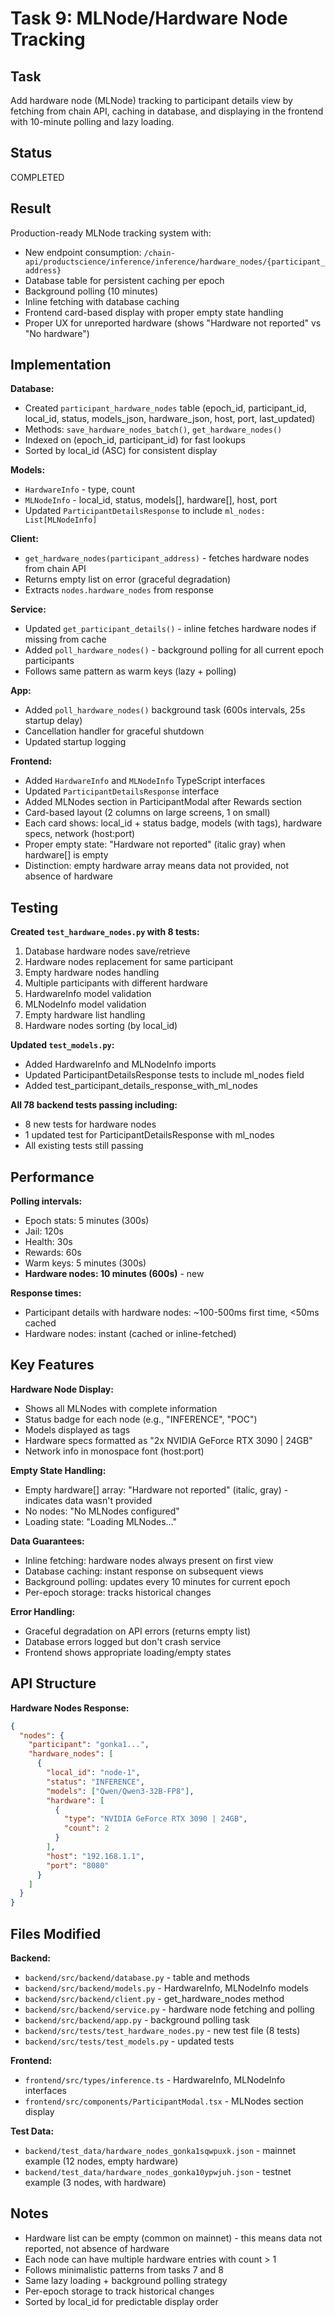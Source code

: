 # Task 9: MLNode/Hardware Node Tracking

## Task
Add hardware node (MLNode) tracking to participant details view by fetching from chain API, caching in database, and displaying in the frontend with 10-minute polling and lazy loading.

## Status
COMPLETED

## Result
Production-ready MLNode tracking system with:
- New endpoint consumption: `/chain-api/productscience/inference/inference/hardware_nodes/{participant_address}`
- Database table for persistent caching per epoch
- Background polling (10 minutes)
- Inline fetching with database caching
- Frontend card-based display with proper empty state handling
- Proper UX for unreported hardware (shows "Hardware not reported" vs "No hardware")

## Implementation

**Database:**
- Created `participant_hardware_nodes` table (epoch_id, participant_id, local_id, status, models_json, hardware_json, host, port, last_updated)
- Methods: `save_hardware_nodes_batch()`, `get_hardware_nodes()`
- Indexed on (epoch_id, participant_id) for fast lookups
- Sorted by local_id (ASC) for consistent display

**Models:**
- `HardwareInfo` - type, count
- `MLNodeInfo` - local_id, status, models[], hardware[], host, port
- Updated `ParticipantDetailsResponse` to include `ml_nodes: List[MLNodeInfo]`

**Client:**
- `get_hardware_nodes(participant_address)` - fetches hardware nodes from chain API
- Returns empty list on error (graceful degradation)
- Extracts `nodes.hardware_nodes` from response

**Service:**
- Updated `get_participant_details()` - inline fetches hardware nodes if missing from cache
- Added `poll_hardware_nodes()` - background polling for all current epoch participants
- Follows same pattern as warm keys (lazy + polling)

**App:**
- Added `poll_hardware_nodes()` background task (600s intervals, 25s startup delay)
- Cancellation handler for graceful shutdown
- Updated startup logging

**Frontend:**
- Added `HardwareInfo` and `MLNodeInfo` TypeScript interfaces
- Updated `ParticipantDetailsResponse` interface
- Added MLNodes section in ParticipantModal after Rewards section
- Card-based layout (2 columns on large screens, 1 on small)
- Each card shows: local_id + status badge, models (with tags), hardware specs, network (host:port)
- Proper empty state: "Hardware not reported" (italic gray) when hardware[] is empty
- Distinction: empty hardware array means data not provided, not absence of hardware

## Testing

**Created `test_hardware_nodes.py` with 8 tests:**
1. Database hardware nodes save/retrieve
2. Hardware nodes replacement for same participant
3. Empty hardware nodes handling
4. Multiple participants with different hardware
5. HardwareInfo model validation
6. MLNodeInfo model validation
7. Empty hardware list handling
8. Hardware nodes sorting (by local_id)

**Updated `test_models.py`:**
- Added HardwareInfo and MLNodeInfo imports
- Updated ParticipantDetailsResponse tests to include ml_nodes field
- Added test_participant_details_response_with_ml_nodes

**All 78 backend tests passing including:**
- 8 new tests for hardware nodes
- 1 updated test for ParticipantDetailsResponse with ml_nodes
- All existing tests still passing

## Performance

**Polling intervals:**
- Epoch stats: 5 minutes (300s)
- Jail: 120s
- Health: 30s
- Rewards: 60s
- Warm keys: 5 minutes (300s)
- **Hardware nodes: 10 minutes (600s)** - new

**Response times:**
- Participant details with hardware nodes: ~100-500ms first time, <50ms cached
- Hardware nodes: instant (cached or inline-fetched)

## Key Features

**Hardware Node Display:**
- Shows all MLNodes with complete information
- Status badge for each node (e.g., "INFERENCE", "POC")
- Models displayed as tags
- Hardware specs formatted as "2x NVIDIA GeForce RTX 3090 | 24GB"
- Network info in monospace font (host:port)

**Empty State Handling:**
- Empty hardware[] array: "Hardware not reported" (italic, gray) - indicates data wasn't provided
- No nodes: "No MLNodes configured"
- Loading state: "Loading MLNodes..."

**Data Guarantees:**
- Inline fetching: hardware nodes always present on first view
- Database caching: instant response on subsequent views
- Background polling: updates every 10 minutes for current epoch
- Per-epoch storage: tracks historical changes

**Error Handling:**
- Graceful degradation on API errors (returns empty list)
- Database errors logged but don't crash service
- Frontend shows appropriate loading/empty states

## API Structure

**Hardware Nodes Response:**
```json
{
  "nodes": {
    "participant": "gonka1...",
    "hardware_nodes": [
      {
        "local_id": "node-1",
        "status": "INFERENCE",
        "models": ["Qwen/Qwen3-32B-FP8"],
        "hardware": [
          {
            "type": "NVIDIA GeForce RTX 3090 | 24GB",
            "count": 2
          }
        ],
        "host": "192.168.1.1",
        "port": "8080"
      }
    ]
  }
}
```

## Files Modified

**Backend:**
- `backend/src/backend/database.py` - table and methods
- `backend/src/backend/models.py` - HardwareInfo, MLNodeInfo models
- `backend/src/backend/client.py` - get_hardware_nodes method
- `backend/src/backend/service.py` - hardware node fetching and polling
- `backend/src/backend/app.py` - background polling task
- `backend/src/tests/test_hardware_nodes.py` - new test file (8 tests)
- `backend/src/tests/test_models.py` - updated tests

**Frontend:**
- `frontend/src/types/inference.ts` - HardwareInfo, MLNodeInfo interfaces
- `frontend/src/components/ParticipantModal.tsx` - MLNodes section display

**Test Data:**
- `backend/test_data/hardware_nodes_gonka1sqwpuxk.json` - mainnet example (12 nodes, empty hardware)
- `backend/test_data/hardware_nodes_gonka10ypwjuh.json` - testnet example (3 nodes, with hardware)

## Notes

- Hardware list can be empty (common on mainnet) - this means data not reported, not absence of hardware
- Each node can have multiple hardware entries with count > 1
- Follows minimalistic patterns from tasks 7 and 8
- Same lazy loading + background polling strategy
- Per-epoch storage to track historical changes
- Sorted by local_id for predictable display order

